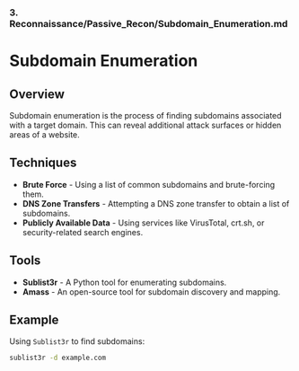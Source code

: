 

### 3. **Reconnaissance/Passive_Recon/Subdomain_Enumeration.md**


# Subdomain Enumeration

## Overview
Subdomain enumeration is the process of finding subdomains associated with a target domain. This can reveal additional attack surfaces or hidden areas of a website.

## Techniques
- **Brute Force** - Using a list of common subdomains and brute-forcing them.
- **DNS Zone Transfers** - Attempting a DNS zone transfer to obtain a list of subdomains.
- **Publicly Available Data** - Using services like VirusTotal, crt.sh, or security-related search engines.

## Tools
- **Sublist3r** - A Python tool for enumerating subdomains.
- **Amass** - An open-source tool for subdomain discovery and mapping.

## Example
Using `Sublist3r` to find subdomains:
```bash
sublist3r -d example.com

